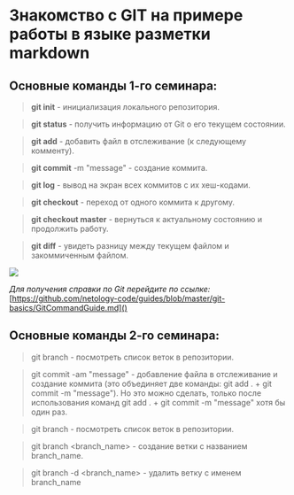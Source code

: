 # Знакомство с GIT на примере работы в языке разметки markdown

## Основные команды 1-го семинара:

> **git init** - инициализация локального репозитория.

> **git status** - получить информацию от Git о его текущем состоянии.

> **git add** - добавить файл в отслеживание (к следующему комменту).

> **git commit** -m "message" - создание коммита.

> **git log** - вывод на экран всех коммитов с их хеш-кодами.

> **git checkout** - переход от одного коммита к другому.

> **git checkout master** - вернуться к актуальному состоянию и продолжить работу.

> **git diff** - увидеть разницу между текущем файлом и закоммиченным файлом.

![](https://i.etsystatic.com/23425151/r/il/14ec4e/2698503548/il_1588xN.2698503548_o8ju.jpg)

*Для получения справки по Git перейдите по ссылке:*
[https://github.com/netology-code/guides/blob/master/git-basics/GitCommandGuide.md]()

## Основные команды 2-го семинара:

> git branch - посмотреть список веток в репозитории.

> git commit -am "message" - добавление файла в отслеживание и создание коммита (это объединяет две команды: git add . + git commit -m "message"). Но это можно сделать, только после использования команд git add . + git commit -m "message" хотя бы один раз.

> git branch - посмотреть список веток в репозитории.

> git branch <branch_name> - создание ветки с названием branch_name.

> git branch -d <branch_name> - удалить ветку с именем branch_name